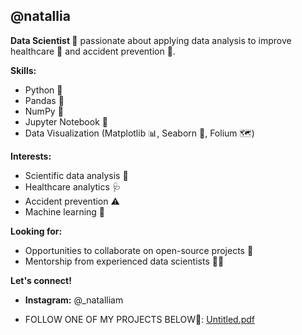 ##  @natallia 
**Data Scientist 🌱** passionate about applying data analysis to improve healthcare 🏥 and accident prevention 🚧. 

**Skills:** 
* Python 🐍
* Pandas 🐼
* NumPy 🔢
* Jupyter Notebook 📓
* Data Visualization (Matplotlib 📊, Seaborn 🎨, Folium 🗺️)

**Interests:**
* Scientific data analysis 🔬
* Healthcare analytics 🩺
* Accident prevention ⚠️
* Machine learning 🤖

**Looking for:**
* Opportunities to collaborate on open-source projects 🤝
* Mentorship from experienced data scientists 🧙‍♀️

**Let's connect!** 
* **Instagram:** @_natalliam

* FOLLOW ONE OF MY PROJECTS BELOW🤖:
[Untitled.pdf](https://github.com/user-attachments/files/17688925/Untitled.pdf)

<!---
natallia01/natallia01 is a ✨ special ✨ repository because its `README.md` (this file) appears on your GitHub profile.
You can click the Preview link to take a look at your changes.
--->
